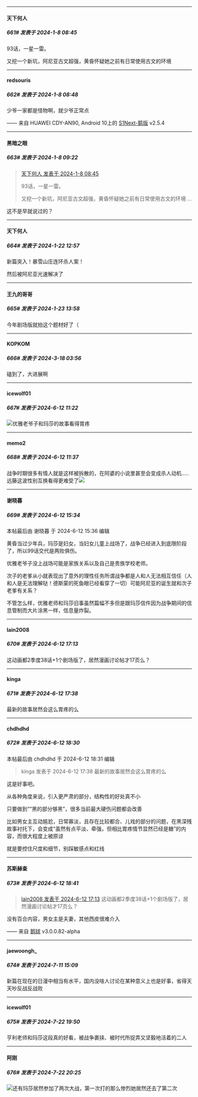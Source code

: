 
*****

####  天下何人  
##### 661#       发表于 2024-1-8 08:45

93话，一星一雷。

又挖一个新坑，阿尼亚古文超强，黄昏怀疑她之前有日常使用古文的环境

*****

####  redsouris  
##### 662#       发表于 2024-1-8 08:48

少爷一家都是怪物啊，就少爷正常点

—— 来自 HUAWEI CDY-AN90, Android 10上的 [S1Next-鹅版](https://github.com/ykrank/S1-Next/releases) v2.5.4


*****

####  黑暗之眼  
##### 663#       发表于 2024-1-8 09:22

<blockquote><a href="httphttps://bbs.saraba1st.com/2b/forum.php?mod=redirect&amp;goto=findpost&amp;pid=63571406&amp;ptid=1823493" target="_blank">天下何人 发表于 2024-1-8 08:45</a>

93话，一星一雷。

又挖一个新坑，阿尼亚古文超强，黄昏怀疑她之前有日常使用古文的环境 ...</blockquote>
这不是早就说过的？

*****

####  天下何人  
##### 664#       发表于 2024-1-22 12:57

新篇突入！暴雪山庄连环杀人案！

然后被阿尼亚光速解决了


*****

####  王九的哥哥  
##### 665#       发表于 2024-1-23 13:58

今年剧场版就拍这个题材好了（

*****

####  KOPKOM  
##### 666#       发表于 2024-3-18 03:56

磕到了，大进展啊

*****

####  icewolf01  
##### 667#       发表于 2024-6-12 11:22

<img src="https://static.saraba1st.com/image/smiley/face2017/004.gif" referrerpolicy="no-referrer">优雅老爷子和玛莎的故事看得胃疼


*****

####  memo2  
##### 668#       发表于 2024-6-12 11:37

战争时期很多有情人就是这样被拆散的，在阿婆的小说里甚至会变成杀人动机.....远藤这波性别互换看得更难受了<img src="https://static.saraba1st.com/image/smiley/face2017/001.png" referrerpolicy="no-referrer">


*****

####  谢晓暮  
##### 669#       发表于 2024-6-12 15:34

 本帖最后由 谢晓暮 于 2024-6-12 15:36 编辑 

黄昏当过少年兵，玛莎是妇女，当妇女儿童上战场了，战争已经进入到底限阶段了，所以99话交代是两败俱伤。

优雅老爷子没上战场可能是家族关系以及自己是贵族学校老师。

次子的老爹从小就表现出了意外的理性任务所谓战争都是人和人无法相互信任（人和人是无法理解哒！德斯蒙的死鱼眼已经看穿了一切）可能阿尼亚的诞生就和次子老爹有关系？

不管怎么样，优雅老师和玛莎旧事虽然篇幅不多但是跟玛莎信件因为战争期间的信息管制而大片涂黑一样，信息量炸裂。


*****

####  lain2008  
##### 670#       发表于 2024-6-12 17:13

这动画都2季度38话+1个剧场版了，居然漫画讨论帖才17页么？


*****

####  kinga  
##### 671#       发表于 2024-6-12 17:38

最新的故事居然会这么胃疼的么


*****

####  chdhdhd  
##### 672#       发表于 2024-6-12 18:30

 本帖最后由 chdhdhd 于 2024-6-12 18:31 编辑 
<blockquote>kinga 发表于 2024-6-12 17:38
最新的故事居然会这么胃疼的么</blockquote>
这是好事吧。

从各种角度来说，引入更严肃的部分，结构性的好处真不小

只要做到“”黑的部分够黑”，很多当前最大硬伤问题都会改善

比如男女主互动尴尬，日常寡淡，且存在比较都合、儿戏的部分的问题，在黑深残故事衬托下，会变成“虽然有点平淡、牵强，但相比胃疼情节显然已经是糖”的内容，而很大程度上被原谅

就是要控住尺度和细节，别踩敏感点和红线


*****

####  苏斯赫查  
##### 673#       发表于 2024-6-12 18:41

<blockquote><a href="httphttps://bbs.saraba1st.com/2b/forum.php?mod=redirect&amp;goto=findpost&amp;pid=65210287&amp;ptid=1823493" target="_blank">lain2008 发表于 2024-6-12 17:13</a>
这动画都2季度38话+1个剧场版了，居然漫画讨论帖才17页么？</blockquote>
没有百合内容，男女主是夫妻，其他西皮很难介入

—— 来自 [鹅球](https://www.pgyer.com/xfPejhuq) v3.0.0.82-alpha

*****

####  jaewoongh_  
##### 674#       发表于 2024-7-11 15:09

新篇在现在的日漫中相当有水平，国内没啥人讨论在某种意义上也是好事，省得天天吵反战反战败

*****

####  icewolf01  
##### 675#       发表于 2024-7-22 19:50

亨利老师和玛莎这段真的好看，被战争裹挟、被时代所捉弄又坚毅地活着的二人


*****

####  阿刚  
##### 676#       发表于 2024-7-22 20:25

<img src="https://static.saraba1st.com/image/smiley/face2017/001.png" referrerpolicy="no-referrer">还有玛莎居然参加了两次大战，第一次打的那么惨烈她居然还去了第二次

